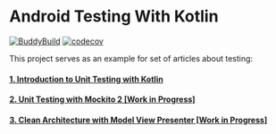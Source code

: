 # Android Testing With Kotlin

[![BuddyBuild](https://dashboard.buddybuild.com/api/statusImage?appID=5825dccc563ac401004ab979&branch=master&build=latest)](https://dashboard.buddybuild.com/apps/5825dccc563ac401004ab979/build/latest) [![codecov](https://codecov.io/gh/dbacinski/Android-Testing-In-Kotlin/branch/master/graph/badge.svg)](https://codecov.io/gh/dbacinski/Android-Testing-In-Kotlin)

This project serves as an example for set of articles about testing:

#### [1. Introduction to Unit Testing with Kotlin](/Unit-Testing-Introduction.md)

#### [2. Unit Testing with Mockito 2 \[Work in Progress\]](/Unit-Testing-Mockito.md)

#### [3. Clean Architecture with Model View Presenter \[Work in Progress\]](/Clean-Architecture.md)



